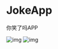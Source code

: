 # JokeApp
你笑了吗APP

![img](http://ww1.sinaimg.cn/mw690/78f9859egw1ex8rvg5f4jj20hs0vkjuz.jpg)
![img](http://ww2.sinaimg.cn/mw690/78f9859egw1ex8rvghtkij20hs0vk0wb.jpg)
